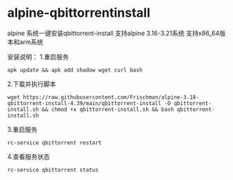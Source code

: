 # alpine-qbittorrentinstall
alpine 系统一键安装qbittorrent-install
支持alpine 3.16-3.21系统
支持x86_64版本和arm系统

安装说明： 
 1.重启服务
    
    apk update && apk add shadow wget curl bash

 2.下载并执行脚本
 
    wget https://raw.githubusercontent.com/Frischman/alpine-3.18-qbittorrent-install-4.39/main/qbittorrent-install -O qbittorrent-install.sh && chmod +x qbittorrent-install.sh && bash qbittorrent-install.sh

 3.重启服务
    
    rc-service qbittorrent restart

 4.查看服务状态
    
    rc-service qbittorrent status
